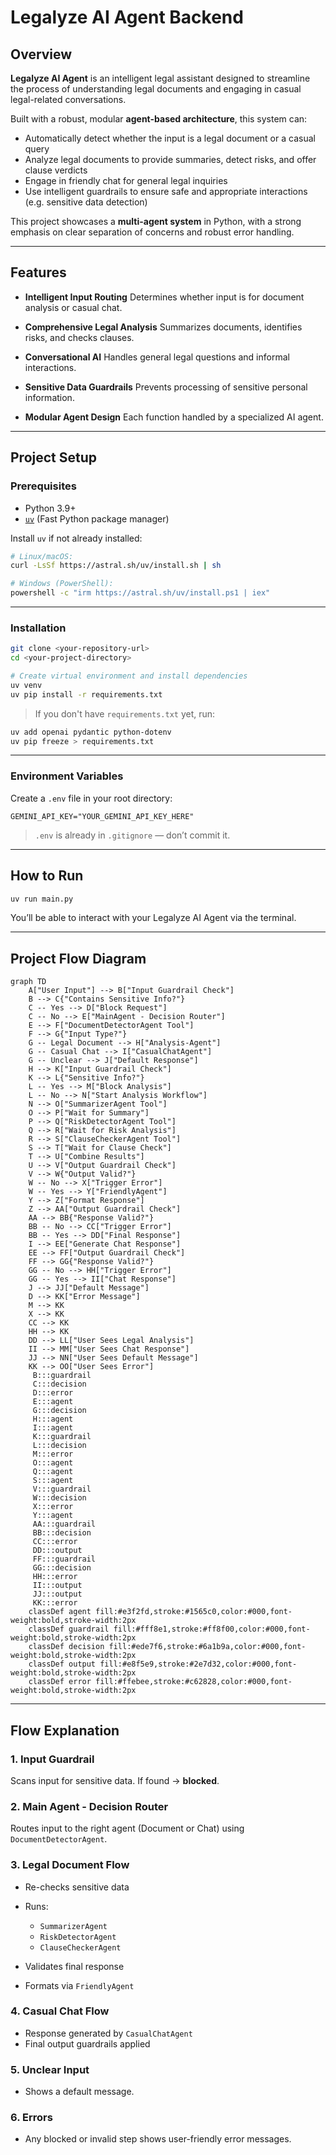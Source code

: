 # Legalyze AI Agent Backend

## Overview

**Legalyze AI Agent** is an intelligent legal assistant designed to streamline the process of understanding legal documents and engaging in casual legal-related conversations.

Built with a robust, modular **agent-based architecture**, this system can:

- Automatically detect whether the input is a legal document or a casual query
- Analyze legal documents to provide summaries, detect risks, and offer clause verdicts
- Engage in friendly chat for general legal inquiries
- Use intelligent guardrails to ensure safe and appropriate interactions (e.g. sensitive data detection)

This project showcases a **multi-agent system** in Python, with a strong emphasis on clear separation of concerns and robust error handling.

---

## Features

- **Intelligent Input Routing**
  Determines whether input is for document analysis or casual chat.

- **Comprehensive Legal Analysis**
  Summarizes documents, identifies risks, and checks clauses.

- **Conversational AI**
  Handles general legal questions and informal interactions.

- **Sensitive Data Guardrails**
  Prevents processing of sensitive personal information.

- **Modular Agent Design**
  Each function handled by a specialized AI agent.

---

## Project Setup

### Prerequisites

- Python 3.9+
- [`uv`](https://github.com/astral-sh/uv) (Fast Python package manager)

Install `uv` if not already installed:

```bash
# Linux/macOS:
curl -LsSf https://astral.sh/uv/install.sh | sh

# Windows (PowerShell):
powershell -c "irm https://astral.sh/uv/install.ps1 | iex"
```

---

### Installation

```bash
git clone <your-repository-url>
cd <your-project-directory>

# Create virtual environment and install dependencies
uv venv
uv pip install -r requirements.txt
```

> If you don't have `requirements.txt` yet, run:

```bash
uv add openai pydantic python-dotenv
uv pip freeze > requirements.txt
```

---

### Environment Variables

Create a `.env` file in your root directory:

```env
GEMINI_API_KEY="YOUR_GEMINI_API_KEY_HERE"
```

> `.env` is already in `.gitignore` — don’t commit it.

---

## How to Run

```bash
uv run main.py
```

You’ll be able to interact with your Legalyze AI Agent via the terminal.

---

## Project Flow Diagram

```mermaid
graph TD
    A["User Input"] --> B["Input Guardrail Check"]
    B --> C{"Contains Sensitive Info?"}
    C -- Yes --> D["Block Request"]
    C -- No --> E["MainAgent - Decision Router"]
    E --> F["DocumentDetectorAgent Tool"]
    F --> G{"Input Type?"}
    G -- Legal Document --> H["Analysis-Agent"]
    G -- Casual Chat --> I["CasualChatAgent"]
    G -- Unclear --> J["Default Response"]
    H --> K["Input Guardrail Check"]
    K --> L{"Sensitive Info?"}
    L -- Yes --> M["Block Analysis"]
    L -- No --> N["Start Analysis Workflow"]
    N --> O["SummarizerAgent Tool"]
    O --> P["Wait for Summary"]
    P --> Q["RiskDetectorAgent Tool"]
    Q --> R["Wait for Risk Analysis"]
    R --> S["ClauseCheckerAgent Tool"]
    S --> T["Wait for Clause Check"]
    T --> U["Combine Results"]
    U --> V["Output Guardrail Check"]
    V --> W{"Output Valid?"}
    W -- No --> X["Trigger Error"]
    W -- Yes --> Y["FriendlyAgent"]
    Y --> Z["Format Response"]
    Z --> AA["Output Guardrail Check"]
    AA --> BB{"Response Valid?"}
    BB -- No --> CC["Trigger Error"]
    BB -- Yes --> DD["Final Response"]
    I --> EE["Generate Chat Response"]
    EE --> FF["Output Guardrail Check"]
    FF --> GG{"Response Valid?"}
    GG -- No --> HH["Trigger Error"]
    GG -- Yes --> II["Chat Response"]
    J --> JJ["Default Message"]
    D --> KK["Error Message"]
    M --> KK
    X --> KK
    CC --> KK
    HH --> KK
    DD --> LL["User Sees Legal Analysis"]
    II --> MM["User Sees Chat Response"]
    JJ --> NN["User Sees Default Message"]
    KK --> OO["User Sees Error"]
     B:::guardrail
     C:::decision
     D:::error
     E:::agent
     G:::decision
     H:::agent
     I:::agent
     K:::guardrail
     L:::decision
     M:::error
     O:::agent
     Q:::agent
     S:::agent
     V:::guardrail
     W:::decision
     X:::error
     Y:::agent
     AA:::guardrail
     BB:::decision
     CC:::error
     DD:::output
     FF:::guardrail
     GG:::decision
     HH:::error
     II:::output
     JJ:::output
     KK:::error
    classDef agent fill:#e3f2fd,stroke:#1565c0,color:#000,font-weight:bold,stroke-width:2px
    classDef guardrail fill:#fff8e1,stroke:#ff8f00,color:#000,font-weight:bold,stroke-width:2px
    classDef decision fill:#ede7f6,stroke:#6a1b9a,color:#000,font-weight:bold,stroke-width:2px
    classDef output fill:#e8f5e9,stroke:#2e7d32,color:#000,font-weight:bold,stroke-width:2px
    classDef error fill:#ffebee,stroke:#c62828,color:#000,font-weight:bold,stroke-width:2px

```

---

## Flow Explanation

### 1. Input Guardrail

Scans input for sensitive data. If found → **blocked**.

### 2. Main Agent - Decision Router

Routes input to the right agent (Document or Chat) using `DocumentDetectorAgent`.

### 3. Legal Document Flow

- Re-checks sensitive data
- Runs:

  - `SummarizerAgent`
  - `RiskDetectorAgent`
  - `ClauseCheckerAgent`

- Validates final response
- Formats via `FriendlyAgent`

### 4. Casual Chat Flow

- Response generated by `CasualChatAgent`
- Final output guardrails applied

### 5. Unclear Input

- Shows a default message.

### 6. Errors

- Any blocked or invalid step shows user-friendly error messages.
